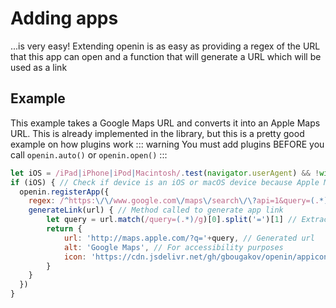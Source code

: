 # Adding apps
...is very easy!
Extending openin is as easy as providing a regex of the URL that this app can open and a function that will generate a URL which will be used as a link
## Example
This example takes a Google Maps URL and converts it into an Apple Maps URL. This is already implemented in the library, but this is a pretty good example on how plugins work
::: warning
You must add plugins BEFORE you call `openin.auto()` or `openin.open()`
:::
```js
let iOS = /iPad|iPhone|iPod|Macintosh/.test(navigator.userAgent) && !window.MSStream;
if (iOS) { // Check if device is an iOS or macOS device because Apple Maps does not have a web UI
  openin.registerApp({
  	regex: /^https:\/\/www.google.com\/maps\/search\/\?api=1&query=(.*)/g, // Regex of the URL that app can open
  	generateLink(url) { // Method called to generate app link
  	    let query = url.match(/query=(.*)/g)[0].split('=')[1] // Extract the query out of URL
  		return {
  			url: 'http://maps.apple.com/?q='+query, // Generated url
  			alt: 'Google Maps', // For accessibility purposes
  			icon: 'https://cdn.jsdelivr.net/gh/gbougakov/openin/appicons/AppleMaps.png' // Icon URL
  		}
  	}
  })
}
```